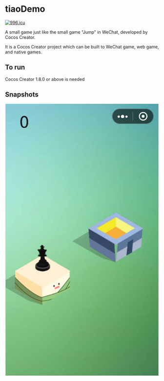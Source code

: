 # tiaoDemo

[![996.icu](https://img.shields.io/badge/link-996.icu-red.svg)](https://996.icu)

A small game just like the small game "Jump" in WeChat, developed by Cocos Creator.

It is a Cocos Creator project which can be built to WeChat game, web game, and native games.

## To run

Cocos Creator 1.8.0 or above is needed

## Snapshots

![](./snapshots/1553221846504.jpg)
